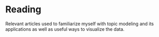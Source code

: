# Reading

Relevant articles used to familiarize myself with topic modeling
and its applications as well as useful ways to visualize the 
data.